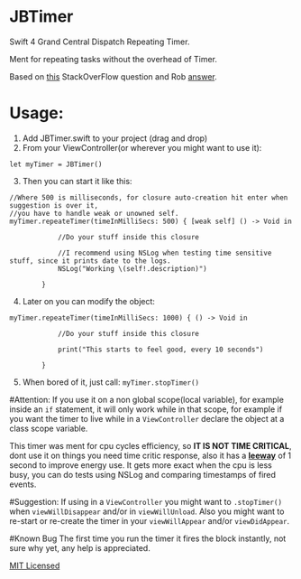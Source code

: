 # JBTimer
Swift 4 Grand Central Dispatch Repeating Timer.

Ment for repeating tasks without the overhead of Timer.

Based on [this](http://stackoverflow.com/q/25951980/1634890) StackOverFlow question 
and Rob [answer](http://stackoverflow.com/a/25952724/1634890).

# Usage:

1. Add JBTimer.swift to your project (drag and drop)
2. From your ViewController(or wherever you might want to use it):

  `let myTimer = JBTimer()`
  
3. Then you can start it like this:

```
//Where 500 is milliseconds, for closure auto-creation hit enter when suggestion is over it, 
//you have to handle weak or unowned self.
myTimer.repeateTimer(timeInMilliSecs: 500) { [weak self] () -> Void in
            
            //Do your stuff inside this closure
            
            //I recommend using NSLog when testing time sensitive stuff, since it prints date to the logs.
            NSLog("Working \(self!.description)")
            
        }
```

4. Later on you can modify the object:
```
myTimer.repeateTimer(timeInMilliSecs: 1000) { () -> Void in
            
            //Do your stuff inside this closure
            
            print("This starts to feel good, every 10 seconds")
            
        }
```
5. When bored of it, just call:
`myTimer.stopTimer()`

#Attention:
If you use it on a non global scope(local variable), for example inside an `if` statement, it will only work 
while in that scope, for example if you want the timer to live while in a `ViewController` declare the object 
at a class scope variable.

This timer was ment for cpu cycles efficiency, so **IT IS NOT TIME CRITICAL**, dont use it on things you need time critic response, also it has a [**leeway**](https://developer.apple.com/library/mac/documentation/General/Conceptual/ConcurrencyProgrammingGuide/GCDWorkQueues/GCDWorkQueues.html) of 1 second to improve energy use. It gets more exact when the cpu is less busy, you can do tests using NSLog and comparing timestamps of fired events.

#Suggestion:
If using in a `ViewController` you might want to `.stopTimer()` when `viewWillDisappear` and/or in `viewWillUnload`.
Also you might want to re-start or re-create the timer in your `viewWillAppear` and/or `viewDidAppear`.

#Known Bug
The first time you run the timer it fires the block instantly, not sure why yet, any help is appreciated.

[MIT Licensed](https://opensource.org/licenses/MIT)

